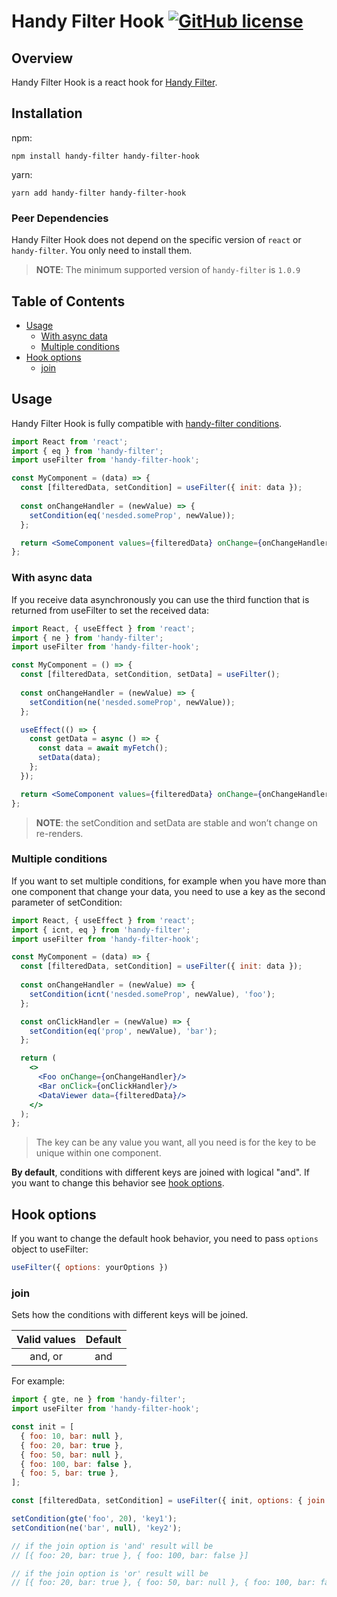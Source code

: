 # Handy Filter Hook [![GitHub license](https://img.shields.io/badge/license-MIT-blue.svg)](https://github.com/Tohman21/handy-filter-hook/blob/master/LICENSE)


## Overview
Handy Filter Hook is a react hook for [Handy Filter](https://github.com/Tohman21/js-handy-filter).

## Installation
npm:

    npm install handy-filter handy-filter-hook
    
yarn:

    yarn add handy-filter handy-filter-hook

### Peer Dependencies
Handy Filter Hook does not depend on the specific version of `react` or `handy-filter`. You only need to install them.
> **NOTE**: The minimum supported version of `handy-filter` is `1.0.9`

## Table of Contents  
* [Usage](#usage)
  * [With async data](#with-async-data)
  * [Multiple conditions](#multiple-conditions)
* [Hook options](#hook-options)
  * [join](#join)

<a name="usage"></a>
## Usage
Handy Filter Hook is fully compatible with [handy-filter conditions](https://github.com/Tohman21/js-handy-filter#conditions).

```jsx
import React from 'react';
import { eq } from 'handy-filter';
import useFilter from 'handy-filter-hook';

const MyComponent = (data) => {
  const [filteredData, setCondition] = useFilter({ init: data });
  
  const onChangeHandler = (newValue) => {
    setCondition(eq('nesded.someProp', newValue));
  };

  return <SomeComponent values={filteredData} onChange={onChangeHandler}/>;
};
```
<a name="with-async-data"></a>
### With async data
If you receive data asynchronously you can use the third function that is returned from 
useFilter to set the received data:
```jsx
import React, { useEffect } from 'react';
import { ne } from 'handy-filter';
import useFilter from 'handy-filter-hook';

const MyComponent = () => {
  const [filteredData, setCondition, setData] = useFilter();
  
  const onChangeHandler = (newValue) => {
    setCondition(ne('nesded.someProp', newValue));
  };

  useEffect(() => {
    const getData = async () => {
      const data = await myFetch();
      setData(data);
    };
  });

  return <SomeComponent values={filteredData} onChange={onChangeHandler}/>;
};
```

> **NOTE**: the setCondition and setData are stable and won’t change on re-renders.

<a name="multiple-conditions"></a>
### Multiple conditions
If you want to set multiple conditions, for example when you have more than one 
component that change your data, you need to use a key as the second parameter of setCondition:
```jsx
import React, { useEffect } from 'react';
import { icnt, eq } from 'handy-filter';
import useFilter from 'handy-filter-hook';

const MyComponent = (data) => {
  const [filteredData, setCondition] = useFilter({ init: data });
  
  const onChangeHandler = (newValue) => {
    setCondition(icnt('nesded.someProp', newValue), 'foo');
  };

  const onClickHandler = (newValue) => {
    setCondition(eq('prop', newValue), 'bar');
  };

  return (
    <>
      <Foo onChange={onChangeHandler}/>
      <Bar onClick={onClickHandler}/>
      <DataViewer data={filteredData}/>
    </>
  );
};
```
> The key can be any value you want, all you need is for the key to be unique within one component.

**By default**, conditions with different keys are joined with logical "and". If you want to change this 
behavior see [hook options](#hook-options).

<a name="hook-options"></a>
## Hook options
If you want to change the default hook behavior, you need to pass `options` object to useFilter:
```jsx
useFilter({ options: yourOptions })
```

<a name="join"></a>
### join
Sets how the conditions with different keys will be joined.

|Valid values|Default|
|:----------:|:-----:|
|   and, or  |  and  |

For example:
```jsx
import { gte, ne } from 'handy-filter';
import useFilter from 'handy-filter-hook';

const init = [
  { foo: 10, bar: null },
  { foo: 20, bar: true },
  { foo: 50, bar: null },
  { foo: 100, bar: false },
  { foo: 5, bar: true },
];

const [filteredData, setCondition] = useFilter({ init, options: { join: /* 'and' or 'or' */ } });

setCondition(gte('foo', 20), 'key1');
setCondition(ne('bar', null), 'key2');

// if the join option is 'and' result will be
// [{ foo: 20, bar: true }, { foo: 100, bar: false }]

// if the join option is 'or' result will be
// [{ foo: 20, bar: true }, { foo: 50, bar: null }, { foo: 100, bar: false }, { foo: 5, bar: true }] 
```
